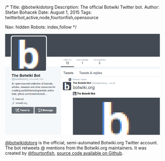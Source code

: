 /*
Title: @botwikidotorg
Description: The official Botwiki Twitter bot.
Author: Stefan Bohacek
Date: August 1, 2015
Tags: twitterbot,active,node,fourtonfish,opensource

Nav: hidden
Robots: index,follow
*/

[![](/content/bots/twitterbots/images/botwikidotorg.png)](https://twitter.com/botwikidotorg)

[@botwikidotorg](https://twitter.com/botwikidotorg) is the official, semi-automated Botwiki.org Twitter account. The bot retweets @ mentions from the Botwiki.org maintainers. It was created by [@fourtonfish](https://twitter.com/fourtonfish), [source code available on Github](https://github.com/botwiki/community-retweet-bot).